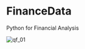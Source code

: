 # FinanceData
Python for Financial Analysis

![qf_01](https://github.com/Digital-101/FinanceData/assets/65094648/7c1ea165-a76e-4bd4-83b7-26d1e472bb9d)
